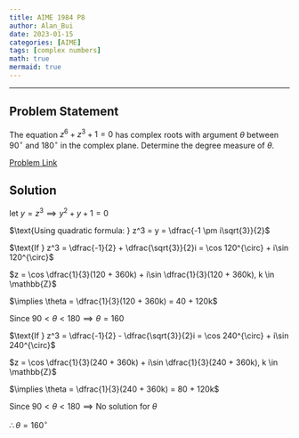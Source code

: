 ```yaml
---
title: AIME 1984 P8    
author: Alan_Bui    
date: 2023-01-15
categories: [AIME]
tags: [complex numbers]
math: true    
mermaid: true  
---
```


---
## Problem Statement

The equation $z^6+z^3+1=0$ has complex roots with argument $\theta$ between $90^\circ$ and $180^\circ$ in the complex plane. Determine the degree measure of $\theta$.

[Problem Link](https://artofproblemsolving.com/wiki/index.php/1984_AIME_Problems/Problem_8)

## Solution

$\text{let } y = z^3 \implies y^2 + y + 1 = 0$

$\text{Using quadratic formula: } z^3 = y = \dfrac{-1 \pm i\sqrt{3}}{2}$

$\text{If } z^3 = \dfrac{-1}{2} + \dfrac{\sqrt{3}}{2}i = \cos 120^{\circ} + i\sin 120^{\circ}$

$z = \cos \dfrac{1}{3}(120 + 360k) + i\sin \dfrac{1}{3}(120 + 360k), k \in \mathbb{Z}$

$\implies \theta = \dfrac{1}{3}(120 + 360k) = 40 + 120k$

$\text{Since } 90 < \theta < 180 \implies \theta = 160$

$\text{If } z^3 = \dfrac{-1}{2} - \dfrac{\sqrt{3}}{2}i = \cos 240^{\circ} + i\sin 240^{\circ}$

$z = \cos \dfrac{1}{3}(240 + 360k) + i\sin \dfrac{1}{3}(240 + 360k), k \in \mathbb{Z}$

$\implies \theta = \dfrac{1}{3}(240 + 360k) = 80 + 120k$

$\text{Since } 90 < \theta < 180 \implies \text{No solution for } \theta$

$\therefore \theta = 160^{\circ}$